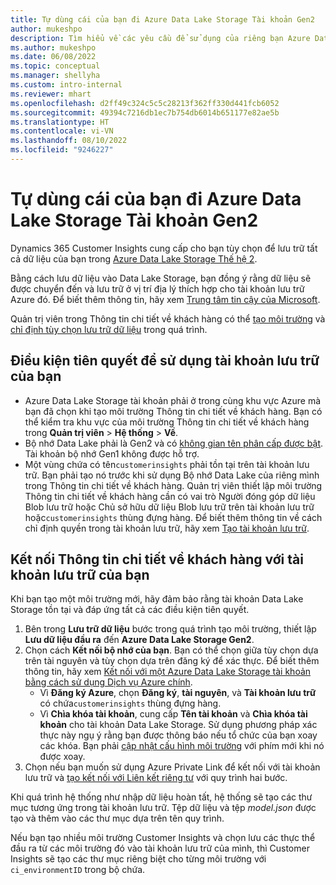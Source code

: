 ```yaml
---
title: Tự dùng cái của bạn đi Azure Data Lake Storage Tài khoản Gen2
author: mukeshpo
description: Tìm hiểu về các yêu cầu để sử dụng của riêng bạn Azure Data Lake Storage tài khoản để lưu trữ dữ liệu Thông tin chi tiết về khách hàng.
ms.author: mukeshpo
ms.date: 06/08/2022
ms.topic: conceptual
ms.manager: shellyha
ms.custom: intro-internal
ms.reviewer: mhart
ms.openlocfilehash: d2ff49c324c5c5c28213f362ff330d441fcb6052
ms.sourcegitcommit: 49394c7216db1ec7b754db6014b651177e82ae5b
ms.translationtype: HT
ms.contentlocale: vi-VN
ms.lasthandoff: 08/10/2022
ms.locfileid: "9246227"
---
```

# <a name="use-your-own-azure-data-lake-storage-gen2-account"></a>Tự dùng cái của bạn đi Azure Data Lake Storage Tài khoản Gen2

Dynamics 365 Customer Insights cung cấp cho bạn tùy chọn để lưu trữ tất cả dữ liệu của bạn trong [Azure Data Lake Storage Thế hệ 2](/azure/storage/blobs/data-lake-storage-introduction).

Bằng cách lưu dữ liệu vào Data Lake Storage, bạn đồng ý rằng dữ liệu sẽ được chuyển đến và lưu trữ ở vị trí địa lý thích hợp cho tài khoản lưu trữ Azure đó. Để biết thêm thông tin, hãy xem [Trung tâm tin cậy của Microsoft](https://www.microsoft.com/trust-center).

Quản trị viên trong Thông tin chi tiết về khách hàng có thể [tạo môi trường](create-environment.md) và [chỉ định tùy chọn lưu trữ dữ liệu](create-environment.md#step-2-configure-data-storage) trong quá trình.

## <a name="prerequisites-to-use-your-storage-account"></a>Điều kiện tiên quyết để sử dụng tài khoản lưu trữ của bạn

- Azure Data Lake Storage tài khoản phải ở trong cùng khu vực Azure mà bạn đã chọn khi tạo môi trường Thông tin chi tiết về khách hàng. Bạn có thể kiểm tra khu vực của môi trường Thông tin chi tiết về khách hàng trong **Quản trị viên** > **Hệ thống** > **Về**.
- Bộ nhớ Data Lake phải là Gen2 và có [không gian tên phân cấp được bật](/azure/storage/blobs/create-data-lake-storage-account). Tài khoản bộ nhớ Gen1 không được hỗ trợ.
- Một vùng chứa có tên`customerinsights` phải tồn tại trên tài khoản lưu trữ. Bạn phải tạo nó trước khi sử dụng Bộ nhớ Data Lake của riêng mình trong Thông tin chi tiết về khách hàng. Quản trị viên thiết lập môi trường Thông tin chi tiết về khách hàng cần có vai trò Người đóng góp dữ liệu Blob lưu trữ hoặc Chủ sở hữu dữ liệu Blob lưu trữ trên tài khoản lưu trữ hoặc`customerinsights` thùng đựng hàng. Để biết thêm thông tin về cách chỉ định quyền trong tài khoản lưu trữ, hãy xem [Tạo tài khoản lưu trữ](/azure/storage/common/storage-account-create?toc=%2Fazure%2Fstorage%2Fblobs%2Ftoc.json&tabs=azure-portal).

## <a name="connect-customer-insights-with-your-storage-account"></a>Kết nối Thông tin chi tiết về khách hàng với tài khoản lưu trữ của bạn

Khi bạn tạo một môi trường mới, hãy đảm bảo rằng tài khoản Data Lake Storage tồn tại và đáp ứng tất cả các điều kiện tiên quyết.

1. Bên trong **Lưu trữ dữ liệu** bước trong quá trình tạo môi trường, thiết lập **Lưu dữ liệu đầu ra** đến **Azure Data Lake Storage Gen2**.
1. Chọn cách **Kết nối bộ nhớ của bạn**. Bạn có thể chọn giữa tùy chọn dựa trên tài nguyên và tùy chọn dựa trên đăng ký để xác thực. Để biết thêm thông tin, hãy xem [Kết nối với một Azure Data Lake Storage tài khoản bằng cách sử dụng Dịch vụ Azure chính](connect-service-principal.md).
   - Vì **Đăng ký Azure**, chọn **Đăng ký**, **tài nguyên**, và **Tài khoản lưu trữ** có chứa`customerinsights` thùng đựng hàng.
   - Vì **Chìa khóa tài khoản**, cung cấp **Tên tài khoản** và **Chìa khóa tài khoản** cho tài khoản Data Lake Storage. Sử dụng phương pháp xác thực này ngụ ý rằng bạn được thông báo nếu tổ chức của bạn xoay các khóa. Bạn phải [cập nhật cấu hình môi trường](manage-environments.md#edit-an-existing-environment) với phím mới khi nó được xoay.
1. Chọn nếu bạn muốn sử dụng Azure Private Link để kết nối với tài khoản lưu trữ và [tạo kết nối với Liên kết riêng tư](security-overview.md#set-up-an-azure-private-link) với quy trình hai bước.

Khi quá trình hệ thống như nhập dữ liệu hoàn tất, hệ thống sẽ tạo các thư mục tương ứng trong tài khoản lưu trữ. Tệp dữ liệu và tệp *model.json* được tạo và thêm vào các thư mục dựa trên tên quy trình.

Nếu bạn tạo nhiều môi trường Customer Insights và chọn lưu các thực thể đầu ra từ các môi trường đó vào tài khoản lưu trữ của mình, thì Customer Insights sẽ tạo các thư mục riêng biệt cho từng môi trường với `ci_environmentID` trong bộ chứa.

